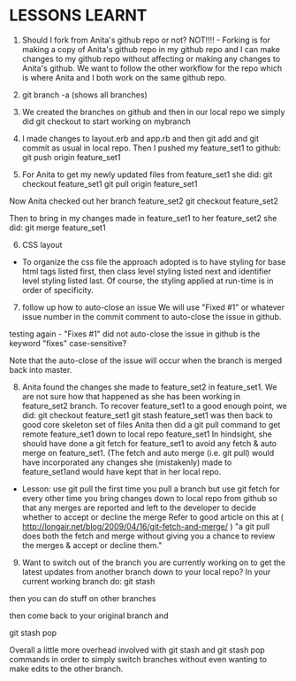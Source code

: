 LESSONS LEARNT
==============

1. Should I fork from Anita's github repo or not?
NOT!!!! - Forking is for making a copy of Anita's github repo in my github repo
and I can make changes to my github repo without affecting or making any changes to Anita's github.
We want to follow the other workflow for the repo which is where Anita and I both work on the 
same github repo.

2. git branch -a  (shows all branches)

3. We created the branches on github
and then in our local repo we simply did
git checkout <mybranch>
to start working on mybranch

4. I made changes to layout.erb and app.rb and then git add and git commit as usual in local repo.
Then I pushed my feature_set1 to github:
git push origin feature_set1

5. For Anita to get my newly updated files from feature_set1 she did:
git checkout feature_set1
git pull origin feature_set1

 Now Anita checked out her branch feature_set2
git checkout feature_set2

 Then to bring in my changes made in feature_set1 to her feature_set2 she did:
git merge feature_set1

6. CSS layout 
- To organize the css file the approach adopted is to have styling for base html tags listed first,
then class level styling listed next 
and identifier level styling listed last.
Of course, the styling applied at run-time is in order of specificity.

7. follow up 
how to auto-close an issue
We will use "Fixed #1" or whatever issue number in the commit comment to auto-close the issue in github.

testing again - "Fixes #1" did not auto-close the issue in github
is the keyword "fixes" case-sensitive?

Note that the auto-close of the issue will occur when the branch is merged back into master.

8. Anita found the changes she made to feature_set2 in feature_set1. We are not sure how that happened as she has been working in feature_set2 branch.
To recover feature_set1 to a good enough point, we did:
git checkout feature_set1
git stash
feature_set1 was then back to good core skeleton set of files
Anita then did a git pull command to get remote feature_set1 down to local repo feature_set1
In hindsight, she should have done a git fetch for feature_set1 to avoid any fetch & auto merge on feature_set1.
(The fetch and auto merge (i.e. git pull) would have incorporated any changes she (mistakenly) made to feature_set1and would have kept that in her local repo.
- Lesson: use git pull the first time you pull a branch
but use git fetch for every other time you bring changes down to local repo from github
so that any merges are reported and left to the developer to decide whether to accept or decline the merge
Refer to good article on this at ( http://longair.net/blog/2009/04/16/git-fetch-and-merge/ )
"a git pull does both the fetch and merge without giving you a chance to review the merges & accept or decline them."

9. Want to switch out of the branch you are currently working on to get the latest updates from another branch down to your local repo?
In your current working branch do:
git stash

then you can do stuff on other branches

then come back to your original branch and

git stash pop

Overall a little more overhead involved with git stash and git stash pop commands in order to simply switch branches without even wanting to make edits to the other branch.


